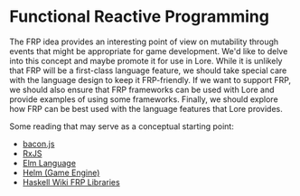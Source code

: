 # Functional Reactive Programming

The FRP idea provides an interesting point of view on mutability through events that might be appropriate for game development. We'd like to delve into this concept and maybe promote it for use in Lore. While it is unlikely that FRP will be a first-class language feature, we should take special care with the language design to keep it FRP-friendly. If we want to support FRP, we should also ensure that FRP frameworks can be used with Lore and provide examples of using some frameworks. Finally, we should explore how FRP can be best used with the language features that Lore provides.

Some reading that may serve as a conceptual starting point:

* [bacon.js](https://github.com/baconjs/bacon.js)
* [RxJS](http://reactivex.io/rxjs/manual/overview.html)
* [Elm Language](https://guide.elm-lang.org/install.html)
* [Helm (Game Engine)](https://github.com/z0w0/helm)
* [Haskell Wiki FRP Libraries](https://wiki.haskell.org/Functional_Reactive_Programming#Libraries)